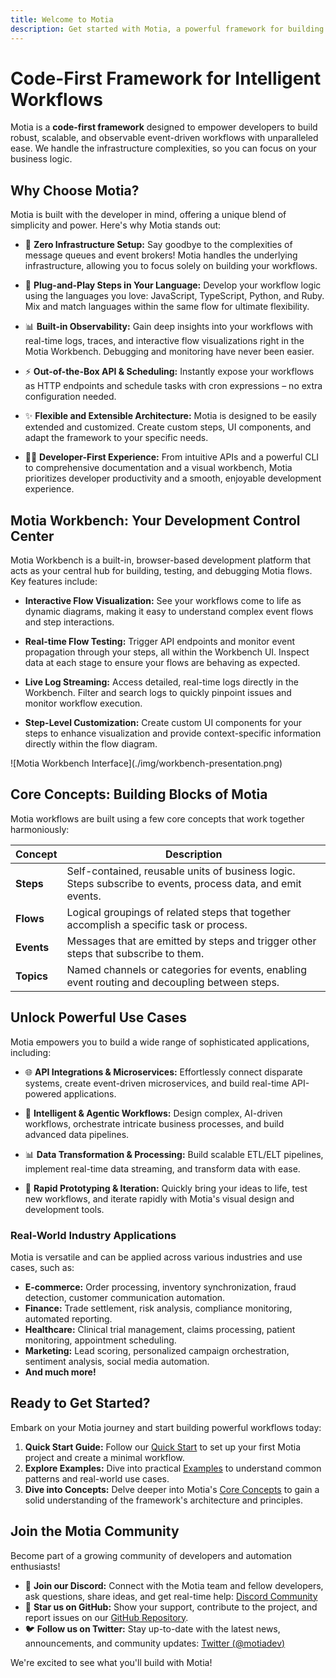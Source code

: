 ```yaml
---
title: Welcome to Motia
description: Get started with Motia, a powerful framework for building event-driven workflows
---
```


# Code-First Framework for Intelligent Workflows

Motia is a **code-first framework** designed to empower developers to build robust, scalable, and observable event-driven workflows with unparalleled ease. We handle the infrastructure complexities, so you can focus on your business logic.

## Why Choose Motia?

Motia is built with the developer in mind, offering a unique blend of simplicity and power. Here's why Motia stands out:

- 🚀 **Zero Infrastructure Setup:** Say goodbye to the complexities of message queues and event brokers! Motia handles the underlying infrastructure, allowing you to focus solely on building your workflows.

- 🔌 **Plug-and-Play Steps in Your Language:**  Develop your workflow logic using the languages you love: JavaScript, TypeScript, Python, and Ruby. Mix and match languages within the same flow for ultimate flexibility.

- 📊 **Built-in Observability:** Gain deep insights into your workflows with real-time logs, traces, and interactive flow visualizations right in the Motia Workbench. Debugging and monitoring have never been easier.

- ⚡ **Out-of-the-Box API & Scheduling:**  Instantly expose your workflows as HTTP endpoints and schedule tasks with cron expressions – no extra configuration needed.

- ✨ **Flexible and Extensible Architecture:**  Motia is designed to be easily extended and customized. Create custom steps, UI components, and adapt the framework to your specific needs.

- 🧑‍💻 **Developer-First Experience:**  From intuitive APIs and a powerful CLI to comprehensive documentation and a visual workbench, Motia prioritizes developer productivity and a smooth, enjoyable development experience.

## Motia Workbench: Your Development Control Center

Motia Workbench is a built-in, browser-based development platform that acts as your central hub for building, testing, and debugging Motia flows. Key features include:

- **Interactive Flow Visualization:**  See your workflows come to life as dynamic diagrams, making it easy to understand complex event flows and step interactions.

- **Real-time Flow Testing:**  Trigger API endpoints and monitor event propagation through your steps, all within the Workbench UI. Inspect data at each stage to ensure your flows are behaving as expected.

- **Live Log Streaming:**  Access detailed, real-time logs directly in the Workbench. Filter and search logs to quickly pinpoint issues and monitor workflow execution.

- **Step-Level Customization:**  Create custom UI components for your steps to enhance visualization and provide context-specific information directly within the flow diagram.

<div className="my-8">
  ![Motia Workbench Interface](./img/workbench-presentation.png)
</div>

## Core Concepts: Building Blocks of Motia

Motia workflows are built using a few core concepts that work together harmoniously:

| Concept    | Description                                                                                                |
| ---------- | ---------------------------------------------------------------------------------------------------------- |
| **Steps**  | Self-contained, reusable units of business logic. Steps subscribe to events, process data, and emit events. |
| **Flows**  | Logical groupings of related steps that together accomplish a specific task or process.                     |
| **Events** | Messages that are emitted by steps and trigger other steps that subscribe to them.                          |
| **Topics** | Named channels or categories for events, enabling event routing and decoupling between steps.              |

## Unlock Powerful Use Cases

Motia empowers you to build a wide range of sophisticated applications, including:

- 🌐 **API Integrations & Microservices:**  Effortlessly connect disparate systems, create event-driven microservices, and build real-time API-powered applications.

- 🤖 **Intelligent & Agentic Workflows:**  Design complex, AI-driven workflows, orchestrate intricate business processes, and build advanced data pipelines.

- 📊 **Data Transformation & Processing:**  Build scalable ETL/ELT pipelines, implement real-time data streaming, and transform data with ease.

- 🚀 **Rapid Prototyping & Iteration:**  Quickly bring your ideas to life, test new workflows, and iterate rapidly with Motia's visual design and development tools.

### Real-World Industry Applications

Motia is versatile and can be applied across various industries and use cases, such as:

- **E-commerce:** Order processing, inventory synchronization, fraud detection, customer communication automation.
- **Finance:** Trade settlement, risk analysis, compliance monitoring, automated reporting.
- **Healthcare:** Clinical trial management, claims processing, patient monitoring, appointment scheduling.
- **Marketing:** Lead scoring, personalized campaign orchestration, sentiment analysis, social media automation.
- **And much more!**

## Ready to Get Started?

Embark on your Motia journey and start building powerful workflows today:

1.  **Quick Start Guide:** Follow our [Quick Start](/docs/quick-start) to set up your first Motia project and create a minimal workflow.
2.  **Explore Examples:** Dive into practical [Examples](/docs/examples) to understand common patterns and real-world use cases.
3.  **Dive into Concepts:**  Delve deeper into Motia's [Core Concepts](/docs/concepts) to gain a solid understanding of the framework's architecture and principles.

## Join the Motia Community

Become part of a growing community of developers and automation enthusiasts!

- 💬 **Join our Discord:**  Connect with the Motia team and fellow developers, ask questions, share ideas, and get real-time help: [Discord Community](https://discord.gg/motia)
- 🐙 **Star us on GitHub:** Show your support, contribute to the project, and report issues on our [GitHub Repository](https://github.com/motiadev/motia).
- 🐦 **Follow us on Twitter:** Stay up-to-date with the latest news, announcements, and community updates: [Twitter (@motiadev)](https://twitter.com/motiadev)

We're excited to see what you'll build with Motia!